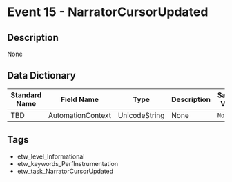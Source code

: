 # Event 15 - NarratorCursorUpdated

## Description
None

## Data Dictionary
|Standard Name|Field Name|Type|Description|Sample Value|
|---|---|---|---|---|
|TBD|AutomationContext|UnicodeString|None|`None`|

## Tags
* etw_level_Informational
* etw_keywords_PerfInstrumentation
* etw_task_NarratorCursorUpdated
